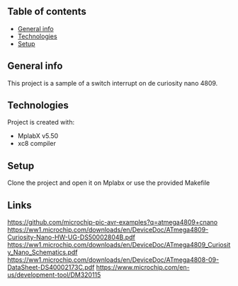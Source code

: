 ## Table of contents
* [General info](#general-info)
* [Technologies](#technologies)
* [Setup](#setup)

## General info
This project is a sample of a switch interrupt on de curiosity nano 4809.
	
## Technologies
Project is created with:
* MplabX v5.50
* xc8 compiler
	
## Setup
Clone the project and open it on Mplabx or use the provided Makefile

## Links
https://github.com/microchip-pic-avr-examples?q=atmega4809+cnano
https://ww1.microchip.com/downloads/en/DeviceDoc/ATmega4809-Curiosity-Nano-HW-UG-DS50002804B.pdf
https://ww1.microchip.com/downloads/en/DeviceDoc/ATmega4809_Curiosity_Nano_Schematics.pdf
https://ww1.microchip.com/downloads/en/DeviceDoc/ATmega4808-09-DataSheet-DS40002173C.pdf
https://www.microchip.com/en-us/development-tool/DM320115